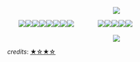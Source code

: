 <p align="center">
  <img src="https://i.postimg.cc/D06t3BKX/1.png" />
</p>

ㅤㅤ![](https://files.catbox.moe/gg6etm.png)![](https://64.media.tumblr.com/bfafc80b28ff5e16d3480debe28b426f/13ddacd4e434bd1e-0f/s100x200/07963ab1c9916be0aa23d35410561cd71f7b1084.gifv)![](https://64.media.tumblr.com/3a0e65529ca7702a8e31d3c381337f86/1561ec1194c10e85-3c/s100x200/0a7f75b8a49957bd81d604ead42116150c7b0d84.pnj)![](https://64.media.tumblr.com/ba026c8ed62dd04cd98509783425b8fb/8ecbdada1c406852-6e/s100x200/50821ac3181af0eeef8272a6f980825bd80dbd92.gifv)![](https://64.media.tumblr.com/7cf2310cfda97c70d2beff9b6af6bcc4/7d2e6e718dc66141-cb/s100x200/0c7b4bda177d87e65ee16fe8e9ee1ce30e46b37f.gifv)![](https://64.media.tumblr.com/773e5454457f6b7b2d4d4b63765aa0c2/89a4e72e80cb9b59-06/s250x400/a1867d49a712b49d3feb6abf0f4b4e8ac0913809.pnj)![](https://64.media.tumblr.com/8c9e55d792735227f314b994f684a2b9/4199ff82f467cda7-ef/s100x200/e2bc9ea9ed06b19469a79d3a4c2ce86045f62c01.gifv)![](https://64.media.tumblr.com/f29fc15427d9c15ff9d7e7da4f1e1368/c5a8e84e1f53c9db-e3/s100x200/edef63d052e7accc94cf07885ec1802fa689de93.pnj)
ㅤㅤㅤㅤ![](https://64.media.tumblr.com/f5d8719cdf10ccd4d78cffb486078061/6f1804d74e3a3f2b-3c/s250x400/447ae7557b52bcacba70e472886bd9c9f19be6d8.gifv)![](https://64.media.tumblr.com/a4c3da90eea114683a222fde78c4f2c7/6f1804d74e3a3f2b-71/s250x400/03e3a01a62c8396ce7565546512958bea4c27009.gifv)![](https://64.media.tumblr.com/fa92211918f522444938cdfe0b214e72/228fd705964f65be-07/s250x400/cdcd6b50dbd25fb52ea60b0883e1e1bc7eb8ab62.gifv)![](https://64.media.tumblr.com/07ac235444b331d5893519b87d55b93d/6f1804d74e3a3f2b-1f/s250x400/c6912ae292dbaddd0e92bd36b9b308cbc3a58656.gifv)![](https://64.media.tumblr.com/7347b714f2922ca2e73d99af73bd4299/66496282f4cc0cc4-2f/s250x400/1f344fbce3c0a61ae60e30d089b8b6bec8b42ce3.gifv)

<p align="center">
  <img src="https://64.media.tumblr.com/519c1382b076b627049af6963ac29007/58c17d30ec4a6360-da/s250x400/e1ebdb6312c96a7e1799d4543cf942e7cf7dc412.gifv" />
</p>

_credits_: [★](https://muluoliluo.lofter.com/post/1f144b93_2b85886ad)[☆](https://www.tumblr.com/thisdastampdoesnotexist/719717446678953984)[★](https://twitter.com/midnight_1622/status/1662032187397648385/photo/1)[☆](https://twitter.com/Nlao39570147/status/1633355055062560768/photo/1)


